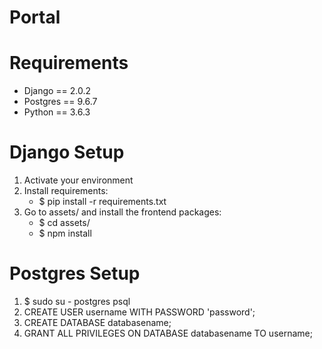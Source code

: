 # Portal

# Requirements
 - Django == 2.0.2
 - Postgres == 9.6.7
 - Python == 3.6.3

# Django Setup
 1. Activate your environment
 2. Install requirements:
    - $ pip install -r requirements.txt
 3. Go to assets/ and install the frontend packages:
    - $ cd assets/
    - $ npm install

# Postgres Setup
 1. $ sudo su - postgres psql
 2. CREATE USER username WITH PASSWORD 'password';
 3. CREATE DATABASE databasename;
 4. GRANT ALL PRIVILEGES ON DATABASE databasename TO username;

